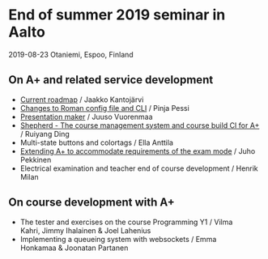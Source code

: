 # End of summer 2019 seminar in Aalto

2019-08-23 Otaniemi, Espoo, Finland

## On A+ and related service development

* [Current roadmap](/roadmap/presentation/) / Jaakko Kantojärvi
* [Changes to Roman config file and CLI](roman-pessi.pdf) / Pinja Pessi
* [Presentation maker](presentation-maker-vuorenmaa.pdf) / Juuso Vuorenmaa
* [Shepherd - The course management system and course build CI for A+](shepherd-ding.pdf) / Ruiyang Ding
* Multi-state buttons and colortags / Ella Anttila
* [Extending A+ to accommodate requirements of the exam mode](exams-pekkinen.pdf) / Juho Pekkinen
* Electrical examination and teacher end of course development / Henrik Milan

## On course development with A+

* The tester and exercises on the course Programming Y1 / Vilma Kahri, Jimmy Ihalainen & Joel Lahenius
* Implementing a queueing system with websockets / Emma Honkamaa & Joonatan Partanen
